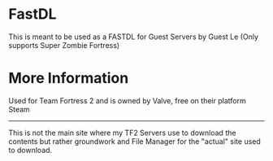 # FastDL
This is meant to be used as a FASTDL for Guest Servers by Guest Le
(Only supports Super Zombie Fortress)
# More Information
Used for Team Fortress 2 and is owned by Valve, free on their platform Steam
<hr/> This is not the main site where my TF2 Servers use to download the contents but rather groundwork and File Manager for the "actual" site used to download.
